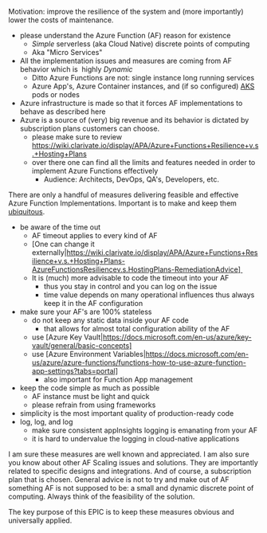Motivation: improve the resilience of the system and (more importantly) lower the costs of maintenance.
 - please understand the Azure Function (AF) reason for existence
   - *Simple* serverless (aka Cloud Native) discrete points of computing
   - Aka "Micro Services"
 - All the implementation issues and measures are coming from AF behavior which is  highly *Dynamic*
   - Ditto Azure Functions are not: single instance long running services
   - Azure App's, Azure Container instances, and (if so configured) [AKS](https://docs.microsoft.com/en-us/azure/aks/intro-kubernetes) pods or nodes
 - Azure infrastructure is made so that it forces AF implementations to behave as described here
 - Azure is a source of (very) big revenue and its behavior is dictated by subscription plans customers can choose.
   - please make sure to review https://wiki.clarivate.io/display/APA/Azure+Functions+Resilience+v.s.+Hosting+Plans
   - over there one can find all the limits and features needed in order to implement Azure Functions effectively
     - Audience: Architects, DevOps, QA's, Developers, etc.

There are only a handful of measures delivering feasible and effective Azure Function Implementations. Important is to make and keep them [ubiquitous](https://www.merriam-webster.com/dictionary/ubiquitous).
 - be aware of the time out
   - AF timeout applies to every kind of AF
   - [One can change it externally|https://wiki.clarivate.io/display/APA/Azure+Functions+Resilience+v.s.+Hosting+Plans-AzureFunctionsResiliencev.s.HostingPlans-RemediationAdvice] 
   - It is (much) more advisable to code the timeout into your AF
     - thus you stay in control and you can log on the issue
     - time value depends on many operational influences thus always keep it in the AF configuration
 - make sure your AF's are 100% stateless
   - do not keep any static data inside your AF code
     - that allows for almost total configuration ability of the AF
   - use [Azure Key Vault|https://docs.microsoft.com/en-us/azure/key-vault/general/basic-concepts]
   - use [Azure Environment Variables|https://docs.microsoft.com/en-us/azure/azure-functions/functions-how-to-use-azure-function-app-settings?tabs=portal]
     - also important for Function App management
 - keep the code simple as much as possible
   - AF instance must be light and quick
   - please refrain from using frameworks
 - simplicity is the most important quality of production-ready code
 - log, log, and log
   - make sure consistent appInsights logging is emanating from your AF
   - it is hard to undervalue the logging in cloud-native applications

I am sure these measures are well known and appreciated. I am also sure you know about other AF Scaling issues and solutions. They are importantly related to specific designs and integrations. And of course, a subscription plan that is chosen. General advice is not to try and make out of AF something AF is not supposed to be: a small and dynamic discrete point of computing. Always think of the feasibility of the solution.

The key purpose of this EPIC is to keep these measures obvious and universally applied.